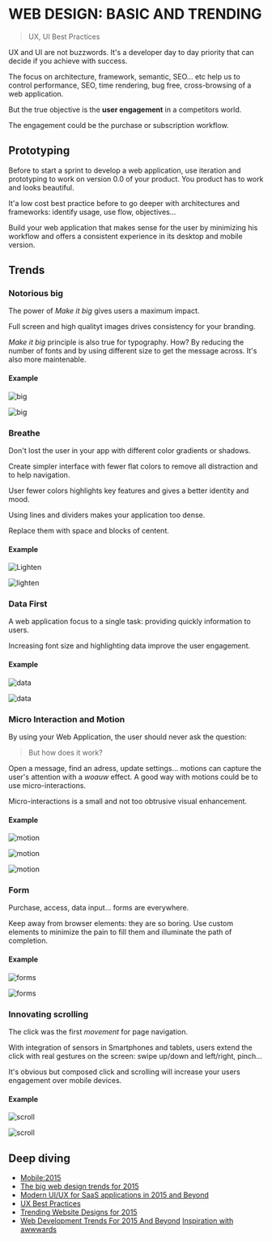 # WEB DESIGN: BASIC AND TRENDING

> UX, UI Best Practices

UX and UI are not buzzwords. It's a developer day to day priority that can decide if you achieve with success.

The focus on architecture, framework, semantic, SEO... etc help us to control performance, SEO, time rendering, bug free, cross-browsing of a web application.

But the true objective is the **user engagement** in a competitors world.

The engagement could be the purchase or subscription workflow.

## Prototyping

Before to start a sprint to develop a web application, use iteration and prototyping to work on version 0.0 of your product. You product has to work and looks beautiful.

It'a low cost best practice before to go deeper with architectures and frameworks: identify usage, use flow, objectives...

Build your web application that makes sense for the user by minimizing his workflow and offers a consistent experience in its desktop and mobile version.

## Trends

### Notorious big

The power of *Make it big* gives users a maximum impact.

Full screen and high qualityt images drives consistency for your branding.

*Make it big* principle is also true for typography. How? By reducing the number of fonts and by using different size to get the message across. It's also more maintenable.

#### Example

![big](https://d13yacurqjgara.cloudfront.net/users/14135/screenshots/840696/attachments/88215/main3.png)

![big](https://d13yacurqjgara.cloudfront.net/users/30252/screenshots/2220708/attachments/412840/Settings_HD.png)

### Breathe

Don't lost the user in your app with different color gradients or shadows.

Create simpler interface with fewer flat colors to remove all distraction and to help navigation.

User fewer colors highlights key features and gives a better identity and mood.

Using lines and dividers makes your application too dense.

Replace them with space and blocks of centent.

#### Example

![Lighten](https://d13yacurqjgara.cloudfront.net/users/13307/screenshots/864910/attachments/92273/Real_Pixels.jpg)

![lighten](https://d13yacurqjgara.cloudfront.net/users/399148/screenshots/2231789/attachments/415386/UniDash_FullPixel.png)

### Data First

A web application focus to a single task: providing quickly information to users.

Increasing font size and highlighting data improve the user engagement.

#### Example

![data](https://d13yacurqjgara.cloudfront.net/users/3587/screenshots/2227352/attachments/414148/Day067_-_Smart_Home.jpg)

![data](https://d13yacurqjgara.cloudfront.net/users/13825/screenshots/1895986/attachments/323201/real-pixels.png)

### Micro Interaction and Motion

By using your Web Application, the user should never ask the question:

> But how does it work?

Open a message, find an adress, update settings... motions can capture the user's attention with a *woauw* effect. A good way with motions could be to use micro-interactions.

Micro-interactions is a small and not too obtrusive visual enhancement.

#### Example

![motion](https://d13yacurqjgara.cloudfront.net/users/124059/screenshots/976474/gif2.gif)

![motion](https://d13yacurqjgara.cloudfront.net/users/532215/screenshots/1796852/rdc_ldp_short-term_v2_animated2.gif)

![motion](https://d13yacurqjgara.cloudfront.net/users/3816/screenshots/1040703/stats-animated.gif)

### Form

Purchase, access, data input... forms are everywhere.

Keep away from browser elements: they are so boring. Use custom elements to minimize the pain to fill them and illuminate the path of completion.

#### Example

![forms](https://d13yacurqjgara.cloudfront.net/users/6410/screenshots/1254439/form-animation-_gif_.gif)

![forms](https://d13yacurqjgara.cloudfront.net/users/14827/screenshots/986398/attachments/115047/share.png)

### Innovating scrolling

The click was the first *movement* for page navigation.

With integration of sensors in Smartphones and tablets, users extend the click with real gestures on the screen: swipe up/down and left/right, pinch...

It's obvious but composed click and scrolling will increase your users engagement over mobile devices.

#### Example

![scroll](https://d13yacurqjgara.cloudfront.net/users/25514/screenshots/2121350/delivery_card.gif)

![scroll](https://d13yacurqjgara.cloudfront.net/users/44323/screenshots/1340425/drb-coin-animation-2.gif)

## Deep diving

* [Mobile:2015](https://medium.com/interactive-mind/mobile-2015-263ab694e60e)
* [The big web design trends for 2015](http://99designs.com/designer-blog/2015/01/16/top-web-design-trends-2015/)
* [Modern UI/UX for SaaS applications in 2015 and Beyond](https://medium.com/hackerpreneur-magazine/modern-ui-ux-hacks-for-saas-applications-in-2015-and-beyond-f7b9a4f231dd)
* [UX Best Practices](https://medium.com/@gocodal/mobile-ux-current-best-practices-future-friendly-considerations-6aa52a9845d6)
* [Trending Website Designs for 2015](https://medium.com/@kathrynmcdowellpless/trending-website-designs-for-2015-edbdc1b5a7a)
* [Web Development Trends For 2015 And Beyond](https://medium.com/@shijuvar/web-development-trends-for-2015-and-beyond-c2d3c1ef5718)
[Inspiration with awwwards](http://www.awwwards.com/)
